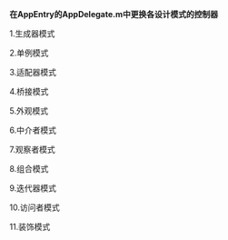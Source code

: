 **在AppEntry的AppDelegate.m中更换各设计模式的控制器**

1.生成器模式

2.单例模式

3.适配器模式

4.桥接模式

5.外观模式

6.中介者模式

7.观察者模式

8.组合模式

9.迭代器模式

10.访问者模式

11.装饰模式
